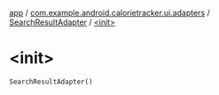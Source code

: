 [app](../../index.md) / [com.example.android.calorietracker.ui.adapters](../index.md) / [SearchResultAdapter](index.md) / [&lt;init&gt;](./-init-.md)

# &lt;init&gt;

`SearchResultAdapter()`
